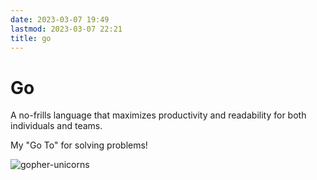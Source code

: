 ```yaml
---
date: 2023-03-07 19:49
lastmod: 2023-03-07 22:21
title: go
---
```


# Go

A no-frills language that maximizes productivity and readability for both individuals and teams.

My "Go To" for solving problems!

![gopher-unicorns](/images/notes/gopher_unicorn.png 'github.com/ashleymcnamara/gophers')

